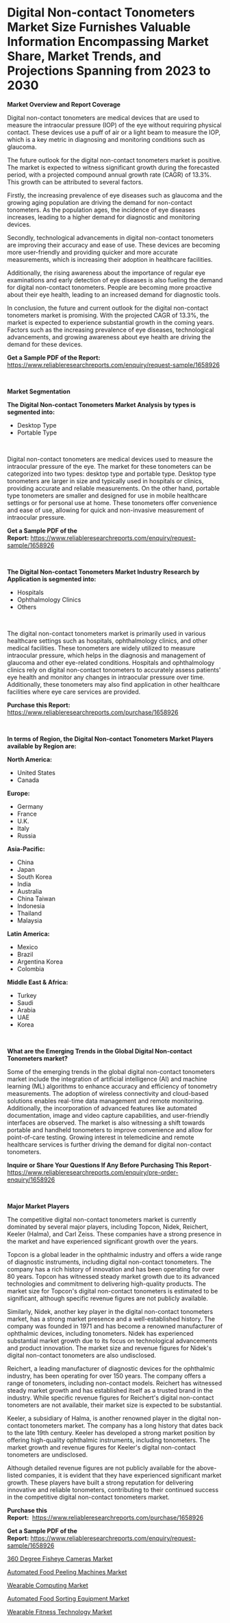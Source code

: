<p><h1>Digital Non-contact Tonometers Market Size Furnishes Valuable Information Encompassing Market Share, Market Trends, and Projections Spanning from 2023 to 2030</h1></p><p><strong>Market Overview and Report Coverage</strong></p>
<p><p>Digital non-contact tonometers are medical devices that are used to measure the intraocular pressure (IOP) of the eye without requiring physical contact. These devices use a puff of air or a light beam to measure the IOP, which is a key metric in diagnosing and monitoring conditions such as glaucoma.</p><p>The future outlook for the digital non-contact tonometers market is positive. The market is expected to witness significant growth during the forecasted period, with a projected compound annual growth rate (CAGR) of 13.3%. This growth can be attributed to several factors.</p><p>Firstly, the increasing prevalence of eye diseases such as glaucoma and the growing aging population are driving the demand for non-contact tonometers. As the population ages, the incidence of eye diseases increases, leading to a higher demand for diagnostic and monitoring devices.</p><p>Secondly, technological advancements in digital non-contact tonometers are improving their accuracy and ease of use. These devices are becoming more user-friendly and providing quicker and more accurate measurements, which is increasing their adoption in healthcare facilities.</p><p>Additionally, the rising awareness about the importance of regular eye examinations and early detection of eye diseases is also fueling the demand for digital non-contact tonometers. People are becoming more proactive about their eye health, leading to an increased demand for diagnostic tools.</p><p>In conclusion, the future and current outlook for the digital non-contact tonometers market is promising. With the projected CAGR of 13.3%, the market is expected to experience substantial growth in the coming years. Factors such as the increasing prevalence of eye diseases, technological advancements, and growing awareness about eye health are driving the demand for these devices.</p></p>
<p><strong>Get a Sample PDF of the Report:</strong> <a href="https://www.reliableresearchreports.com/enquiry/request-sample/1658926">https://www.reliableresearchreports.com/enquiry/request-sample/1658926</a></p>
<p>&nbsp;</p>
<p><strong>Market Segmentation</strong></p>
<p><strong>The Digital Non-contact Tonometers Market Analysis by types is segmented into:</strong></p>
<p><ul><li>Desktop Type</li><li>Portable Type</li></ul></p>
<p>&nbsp;</p>
<p><p>Digital non-contact tonometers are medical devices used to measure the intraocular pressure of the eye. The market for these tonometers can be categorized into two types: desktop type and portable type. Desktop type tonometers are larger in size and typically used in hospitals or clinics, providing accurate and reliable measurements. On the other hand, portable type tonometers are smaller and designed for use in mobile healthcare settings or for personal use at home. These tonometers offer convenience and ease of use, allowing for quick and non-invasive measurement of intraocular pressure.</p></p>
<p><strong>Get a Sample PDF of the Report:</strong>&nbsp;<a href="https://www.reliableresearchreports.com/enquiry/request-sample/1658926">https://www.reliableresearchreports.com/enquiry/request-sample/1658926</a></p>
<p>&nbsp;</p>
<p><strong>The Digital Non-contact Tonometers Market Industry Research by Application is segmented into:</strong></p>
<p><ul><li>Hospitals</li><li>Ophthalmology Clinics</li><li>Others</li></ul></p>
<p>&nbsp;</p>
<p><p>The digital non-contact tonometers market is primarily used in various healthcare settings such as hospitals, ophthalmology clinics, and other medical facilities. These tonometers are widely utilized to measure intraocular pressure, which helps in the diagnosis and management of glaucoma and other eye-related conditions. Hospitals and ophthalmology clinics rely on digital non-contact tonometers to accurately assess patients' eye health and monitor any changes in intraocular pressure over time. Additionally, these tonometers may also find application in other healthcare facilities where eye care services are provided.</p></p>
<p><strong>Purchase this Report:</strong>&nbsp; <a href="https://www.reliableresearchreports.com/purchase/1658926">https://www.reliableresearchreports.com/purchase/1658926</a></p>
<p>&nbsp;</p>
<p><strong>In terms of Region, the Digital Non-contact Tonometers Market Players available by Region are:</strong></p>
<p>
    <p> <strong> North America: </strong>
        <ul>
            <li>United States</li>
            <li>Canada</li>
        </ul>
        </p> 
    <p> <strong> Europe: </strong>
        <ul>
            <li>Germany</li>
            <li>France</li>
            <li>U.K.</li>
            <li>Italy</li>
            <li>Russia</li>
        </ul>
        </p> 
    <p> <strong> Asia-Pacific: </strong>
        <ul>
            <li>China</li>
            <li>Japan</li>
            <li>South Korea</li>
            <li>India</li>
            <li>Australia</li>
            <li>China Taiwan</li>
            <li>Indonesia</li>
            <li>Thailand</li>
            <li>Malaysia</li>
        </ul>
        </p> 
    <p> <strong> Latin America: </strong>
        <ul>
            <li>Mexico</li>
            <li>Brazil</li>
            <li>Argentina Korea</li>
            <li>Colombia</li>
        </ul>
        </p> 
    <p> <strong> Middle East & Africa: </strong>
        <ul>
            <li>Turkey</li>
            <li>Saudi</li>
            <li>Arabia</li>
            <li>UAE</li>
            <li>Korea</li>
        </ul>
    </p>
    </p>
<p>&nbsp;</p>
<p><strong>What are the Emerging Trends in the Global Digital Non-contact Tonometers market?</strong></p>
<p><p>Some of the emerging trends in the global digital non-contact tonometers market include the integration of artificial intelligence (AI) and machine learning (ML) algorithms to enhance accuracy and efficiency of tonometry measurements. The adoption of wireless connectivity and cloud-based solutions enables real-time data management and remote monitoring. Additionally, the incorporation of advanced features like automated documentation, image and video capture capabilities, and user-friendly interfaces are observed. The market is also witnessing a shift towards portable and handheld tonometers to improve convenience and allow for point-of-care testing. Growing interest in telemedicine and remote healthcare services is further driving the demand for digital non-contact tonometers.</p></p>
<p><strong>Inquire or Share Your Questions If Any Before Purchasing This Report</strong>- <a href="https://www.reliableresearchreports.com/enquiry/pre-order-enquiry/1658926">https://www.reliableresearchreports.com/enquiry/pre-order-enquiry/1658926</a></p>
<p>&nbsp;</p>
<p><strong>Major Market Players</strong></p>
<p><p>The competitive digital non-contact tonometers market is currently dominated by several major players, including Topcon, Nidek, Reichert, Keeler (Halma), and Carl Zeiss. These companies have a strong presence in the market and have experienced significant growth over the years.</p><p>Topcon is a global leader in the ophthalmic industry and offers a wide range of diagnostic instruments, including digital non-contact tonometers. The company has a rich history of innovation and has been operating for over 80 years. Topcon has witnessed steady market growth due to its advanced technologies and commitment to delivering high-quality products. The market size for Topcon's digital non-contact tonometers is estimated to be significant, although specific revenue figures are not publicly available.</p><p>Similarly, Nidek, another key player in the digital non-contact tonometers market, has a strong market presence and a well-established history. The company was founded in 1971 and has become a renowned manufacturer of ophthalmic devices, including tonometers. Nidek has experienced substantial market growth due to its focus on technological advancements and product innovation. The market size and revenue figures for Nidek's digital non-contact tonometers are also undisclosed.</p><p>Reichert, a leading manufacturer of diagnostic devices for the ophthalmic industry, has been operating for over 150 years. The company offers a range of tonometers, including non-contact models. Reichert has witnessed steady market growth and has established itself as a trusted brand in the industry. While specific revenue figures for Reichert's digital non-contact tonometers are not available, their market size is expected to be substantial.</p><p>Keeler, a subsidiary of Halma, is another renowned player in the digital non-contact tonometers market. The company has a long history that dates back to the late 19th century. Keeler has developed a strong market position by offering high-quality ophthalmic instruments, including tonometers. The market growth and revenue figures for Keeler's digital non-contact tonometers are undisclosed.</p><p>Although detailed revenue figures are not publicly available for the above-listed companies, it is evident that they have experienced significant market growth. These players have built a strong reputation for delivering innovative and reliable tonometers, contributing to their continued success in the competitive digital non-contact tonometers market.</p></p>
<p><strong>Purchase this Report:</strong>&nbsp;&nbsp;<a href="https://www.reliableresearchreports.com/purchase/1658926">https://www.reliableresearchreports.com/purchase/1658926</a></p>
<p></p>
<p><strong>Get a Sample PDF of the Report:</strong>&nbsp;<a href="https://www.reliableresearchreports.com/enquiry/request-sample/1658926">https://www.reliableresearchreports.com/enquiry/request-sample/1658926</a></p>
<p><p><a href="https://www.linkedin.com/pulse/360-degree-fisheye-cameras-market-size-2023-2030-global/">360 Degree Fisheye Cameras Market</a></p><p><a href="https://www.linkedin.com/pulse/automated-food-peeling-machines-market-size-growth-forecast/">Automated Food Peeling Machines Market</a></p><p><a href="https://medium.com/@akshatreportprime/wearable-computing-market-size-growth-forecast-2023-2030-2113ca2ec525">Wearable Computing Market</a></p><p><a href="https://www.linkedin.com/pulse/decoding-automated-food-sorting-equipment-market-deep/">Automated Food Sorting Equipment Market</a></p><p><a href="https://medium.com/@aashish.reportprime2/wearable-fitness-technology-market-size-growth-forecast-2023-2030-3c0249542c8a">Wearable Fitness Technology Market</a></p></p>